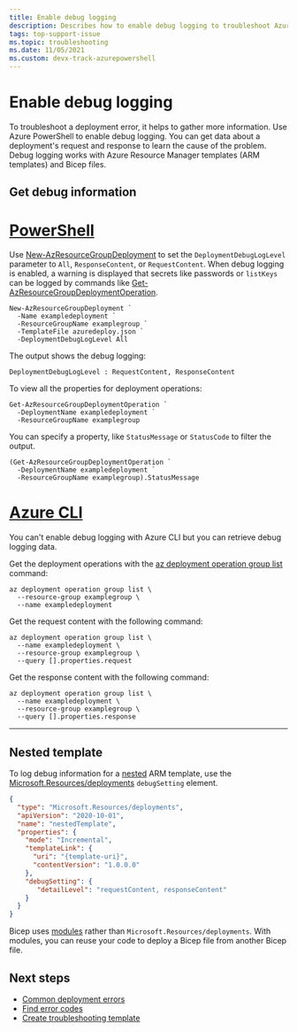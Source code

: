 ```yaml
---
title: Enable debug logging
description: Describes how to enable debug logging to troubleshoot Azure resources deployed with  Azure Resource Manager templates (ARM templates) or Bicep files.
tags: top-support-issue
ms.topic: troubleshooting
ms.date: 11/05/2021
ms.custom: devx-track-azurepowershell
---
```


# Enable debug logging

To troubleshoot a deployment error, it helps to gather more information. Use Azure PowerShell to enable debug logging. You can get data about a deployment's request and response to learn the cause of the problem. Debug logging works with Azure Resource Manager templates (ARM templates) and Bicep files.

## Get debug information

# [PowerShell](#tab/azure-powershell)

Use [New-AzResourceGroupDeployment](/powershell/module/az.resources/new-azresourcegroupdeployment) to set the `DeploymentDebugLogLevel` parameter to `All`, `ResponseContent`, or `RequestContent`. When debug logging is enabled, a warning is displayed that secrets like passwords or `listKeys` can be logged by commands like [Get-AzResourceGroupDeploymentOperation](/powershell/module/az.resources/get-azresourcegroupdeploymentoperation).

```azurepowershell
New-AzResourceGroupDeployment `
  -Name exampledeployment `
  -ResourceGroupName examplegroup `
  -TemplateFile azuredeploy.json `
  -DeploymentDebugLogLevel All
```

The output shows the debug logging:

```Output
DeploymentDebugLogLevel : RequestContent, ResponseContent
```

To view all the properties for deployment operations:

```azurepowershell
Get-AzResourceGroupDeploymentOperation `
  -DeploymentName exampledeployment `
  -ResourceGroupName examplegroup
```

You can specify a property, like `StatusMessage` or `StatusCode` to filter the output.

```azurepowershell
(Get-AzResourceGroupDeploymentOperation `
  -DeploymentName exampledeployment `
  -ResourceGroupName examplegroup).StatusMessage
```

# [Azure CLI](#tab/azure-cli)

You can't enable debug logging with Azure CLI but you can retrieve debug logging data.

Get the deployment operations with the [az deployment operation group list](/cli/azure/deployment/operation/group#az_deployment_operation_group_list) command:

```azurecli
az deployment operation group list \
  --resource-group examplegroup \
  --name exampledeployment
```

Get the request content with the following command:

```azurecli
az deployment operation group list \
  --name exampledeployment \
  --resource-group examplegroup \
  --query [].properties.request
```

Get the response content with the following command:

```azurecli
az deployment operation group list \
  --name exampledeployment \
  --resource-group examplegroup \
  --query [].properties.response
```

---

## Nested template

To log debug information for a [nested](../templates/linked-templates.md#nested-template) ARM template, use the [Microsoft.Resources/deployments](/azure/templates/microsoft.resources/deployments) `debugSetting` element.

```json
{
  "type": "Microsoft.Resources/deployments",
  "apiVersion": "2020-10-01",
  "name": "nestedTemplate",
  "properties": {
    "mode": "Incremental",
    "templateLink": {
      "uri": "{template-uri}",
      "contentVersion": "1.0.0.0"
    },
    "debugSetting": {
       "detailLevel": "requestContent, responseContent"
    }
  }
}
```

Bicep uses [modules](../bicep/modules.md) rather than `Microsoft.Resources/deployments`. With modules, you can reuse your code to deploy a Bicep file from another Bicep file.

## Next steps

- [Common deployment errors](common-deployment-errors.md)
- [Find error codes](find-error-code.md)
- [Create troubleshooting template](create-troubleshooting-template.md)
